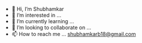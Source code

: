 - 👋 Hi, I’m Shubhamkar
- 👀 I’m interested in ...
- 🌱 I’m currently learning ...
- 💞️ I’m looking to collaborate on ...
- 📫 How to reach me ... shubhamkarb18@gmail.com

<!---
SantraMosambi/SantraMosambi is a ✨ special ✨ repository because its `README.md` (this file) appears on your GitHub profile.
You can click the Preview link to take a look at your changes.
--->
